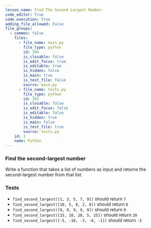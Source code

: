 ```yaml
---
lesson_name: Find The Second Largest Number
code_editor: True
code_execution: True
adding_file_allowed: False
file_groups:
  - common: false
    files:
      - file_name: main.py
        file_type: python
        id: 394
        is_closable: false
        is_edit_focus: true
        is_editable: true
        is_hidden: false
        is_main: true
        is_test_file: false
        source: main.py
      - file_name: tests.py
        file_type: python
        id: 395
        is_closable: false
        is_edit_focus: false
        is_editable: false
        is_hidden: true
        is_main: false
        is_test_file: true
        source: tests.py
    id: 1
    name: Python
---
```


### Find the second-largest number

Write a function that takes a list of numbers as input and returns the second-largest number from that list.

### Tests

<ul>
<li id="test-1"><code>find_second_largest([1, 3, 5, 7, 9])</code> should return <code>7</code></li>
<li id="test-2"><code>find_second_largest([10, 5, 8, 2, 6])</code> should return <code>8</code></li>
<li id="test-3"><code>find_second_largest([9, 9, 9, 9, 9])</code> should return <code>9</code></li>
<li id="test-4"><code>find_second_largest([15, 10, 20, 5, 25])</code> should return <code>20</code></li>
<li id="test-5"><code>find_second_largest([-5, -10, -3, -8, -1])</code> should return <code>-3</code></li>
</ul>
